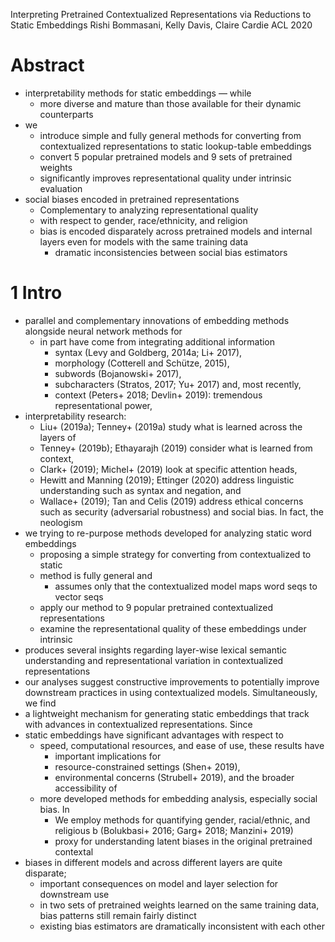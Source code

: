 Interpreting Pretrained Contextualized Representations 
  via Reductions to Static Embeddings
Rishi Bommasani, Kelly Davis, Claire Cardie
ACL 2020

# Abstract

* interpretability methods for static embeddings — while
  * more diverse and mature than those available for their dynamic counterparts
* we
  * introduce simple and fully general methods for converting from
    contextualized representations to static lookup-table embeddings
  * convert 5 popular pretrained models and 9 sets of pretrained weights
  * significantly improves representational quality under intrinsic evaluation
* social biases encoded in pretrained representations
  * Complementary to analyzing representational quality
  * with respect to gender, race/ethnicity, and religion
  * bias is encoded disparately across pretrained models and internal layers
    even for models with the same training data
    * dramatic inconsistencies between social bias estimators

# 1 Intro

* parallel and complementary innovations of embedding methods
alongside neural network methods for
  * in part have come from integrating additional information
    * syntax (Levy and Goldberg, 2014a; Li+ 2017),
    * morphology (Cotterell and Schütze, 2015),
    * subwords (Bojanowski+ 2017),
    * subcharacters (Stratos, 2017; Yu+ 2017) and, most recently,
    * context (Peters+ 2018; Devlin+ 2019): tremendous representational power,
* interpretability research:
  * Liu+ (2019a); Tenney+ (2019a) study what is learned across the layers of
  * Tenney+ (2019b); Ethayarajh (2019) consider what is learned from context,
  * Clark+ (2019); Michel+ (2019) look at specific attention heads,
  * Hewitt and Manning (2019); Ettinger (2020) address linguistic understanding
    such as syntax and negation, and
  * Wallace+ (2019); Tan and Celis (2019) address ethical concerns such as
    security (adversarial robustness) and social bias. In fact, the neologism
* we trying to re-purpose methods developed for analyzing static word embeddings
  * proposing a simple strategy for converting from contextualized to static 
  * method is fully general and
    * assumes only that the contextualized model maps word seqs to vector seqs
  * apply our method to 9 popular pretrained contextualized representations
  * examine the representational quality of these embeddings under intrinsic
* produces several insights regarding layer-wise lexical semantic understanding
  and representational variation in contextualized representations
* our analyses suggest constructive improvements to potentially improve
  downstream practices in using contextualized models.  Simultaneously, we find
* a lightweight mechanism for generating static embeddings that
  track with advances in contextualized representations. Since
* static embeddings have significant advantages with respect to
  * speed, computational resources, and ease of use, these results have
    * important implications for
    * resource-constrained settings (Shen+ 2019),
    * environmental concerns (Strubell+ 2019), and the broader accessibility of
  * more developed methods for embedding analysis, especially social bias. In
    * We employ methods for quantifying gender, racial/ethnic, and religious b
      (Bolukbasi+ 2016; Garg+ 2018; Manzini+ 2019)
    * proxy for understanding latent biases in the original pretrained contextal
* biases in different models and across different layers are quite disparate;
  * important consequences on model and layer selection for downstream use
  * in two sets of pretrained weights learned on the same training data,
    bias patterns still remain fairly distinct
  * existing bias estimators are dramatically inconsistent with each other
